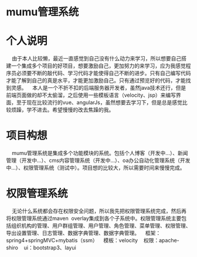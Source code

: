 # mumu管理系统
# 个人说明
        由于本人比较懒，最近一直感觉到自己没有什么动力来学习，所以想要自己搭建一个集成多个项目的好项目，想要激励自己，更加努力的来学习，应为我感觉程序员必须要不断的敲代码、学习代码才能使得自己不断的进步。只有自己编写代码才能了解到自己的真是水平，才能更加激励自己。只有通过预览好的代码，才能找到灵感。
    本人是一个不折不扣的后端服务器开发者，虽然java技术还行，但是前端页面做的却不太偷溜，之后使用一些模板语言（velocity、jsp）来编写界面，至于现在比较流行的vue、angularJs，虽然想要去学习下，但是总是感觉比较烦躁，学不进去。希望慢慢的改去焦躁的我。
    
# 项目构想
        mumu管理系统是集成多个功能模块的系统。包括个人博客（开发中...）、新闻管理（开发中...）、cms内容管理系统（开发中...）、oa办公自动化管理系统（开发中...）、权限管理系统（测试中）。项目想的比较大，所以需要时间来慢慢完成。
    
# 权限管理系统
        无论什么系统都会存在权限安全问题，所以我先把权限管理系统完成，然后再将权限管理系统通过maven  overlay集成到各个子系统中。权限管理系统主要包括组织机构的管理、用户群组管理、用户管理、角色管理、菜单管理、权限管理、导出设置管理、日志管理、数据字典管理、数据字典管理。
    框架：spring4+springMVC+mybatis（ssm）
    模板：velocity
    权限：apache-shiro
    ui：bootstrap3、layui
        
    
     

